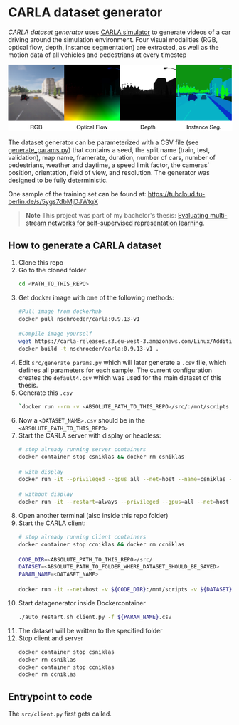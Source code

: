 # CARLA dataset generator
_CARLA dataset generator_ uses [CARLA simulator](https://carla.org/) to generate videos of a car driving around the simulation environment. Four visual modalities (RGB, optical flow, depth, instance segmentation) are extracted, as well as the motion data of all vehicles and pedestrians at every timestep

![RGB, optical flow, depth, instance segmentation](modalities.svg)

The dataset generator can be parameterized with a CSV file (see [generate_params.py](src/generate_params.py)) that contains a seed, the split name (train, test, validation), map name, framerate, duration, number of cars, number of pedestrians, weather and daytime, a speed limit factor, the cameras’ position, orientation, field of view, and resolution. The generator was designed to be fully deterministic.

One sample of the training set can be found at:
https://tubcloud.tu-berlin.de/s/5ygs7dbMjDJWtqX

> **Note**
> This project was part of my bachelor's thesis: [Evaluating multi-stream networks for
self-supervised representation learning](https://www.cv.tu-berlin.de/fileadmin/fg140/Main/Lehre/Master/bt_schroeder_blackened.pdf).

## How to generate a CARLA dataset
1. Clone this repo
2. Go to the cloned folder
    ```bash
    cd <PATH_TO_THIS_REPO>
    ```
3. Get docker image with one of the following methods:
    ```bash
    #Pull image from dockerhub
    docker pull nschroeder/carla:0.9.13-v1
    
    #Compile image yourself
    wget https://carla-releases.s3.eu-west-3.amazonaws.com/Linux/AdditionalMaps_0.9.13.tar.gz
    docker build -t nschroeder/carla:0.9.13-v1 .
    ```
4. Edit `src/generate_params.py` which will later generate a `.csv` file, which defines all parameters for each sample. The current configuration creates the `default4.csv` which was used for the main dataset of this thesis.
5. Generate this `.csv`
    ```bash
    `docker run --rm -v <ABSOLUTE_PATH_TO_THIS_REPO>/src/:/mnt/scripts nschroeder/carla:0.9.13-v1 python3 generate_params.py <DATASET_NAME>`
    ```
6. Now a `<DATASET_NAME>.csv` should be in the `<ABSOLUTE_PATH_TO_THIS_REPO>`
7. Start the CARLA server with display or headless:
    ```bash
    # stop already running server containers  
    docker container stop csniklas && docker rm csniklas
        
    # with display
    docker run -it --privileged --gpus all --net=host --name=csniklas -e DISPLAY=$DISPLAY nschroeder/carla:0.9.13-v1 /home/carla/CarlaUE4.sh -nosound
        
    # without display
    docker run -it --restart=always --privileged --gpus=all --net=host --name=csniklas nschroeder/carla:0.9.13-v1 /home/carla/CarlaUE4.sh -RenderOffScreen -nosound
    ```
8. Open another terminal (also inside this repo folder)
9. Start the CARLA client:
    ```bash
    # stop already running client containers
    docker container stop ccniklas && docker rm ccniklas
    
    CODE_DIR=<ABSOLUTE_PATH_TO_THIS_REPO>/src/
    DATASET=<ABSOLUTE_PATH_TO_FOLDER_WHERE_DATASET_SHOULD_BE_SAVED>
    PARAM_NAME=<DATASET_NAME>
    
    docker run -it --net=host -v ${CODE_DIR}:/mnt/scripts -v ${DATASET}:/mnt/dataset -e PARAM_NAME=${PARAM_NAME} --name=ccniklas nschroeder/carla:0.9.13-v1 /bin/bash
    ```
10. Start datagenerator inside Dockercontainer
     ```bash
     ./auto_restart.sh client.py -f ${PARAM_NAME}.csv
     ```
11. The dataset will be written to the specified folder
12. Stop client and server
    ```bash
    docker container stop csniklas
    docker rm csniklas
    docker container stop ccniklas
    docker rm ccniklas
    ```

## Entrypoint to code
The `src/client.py` first gets called.
